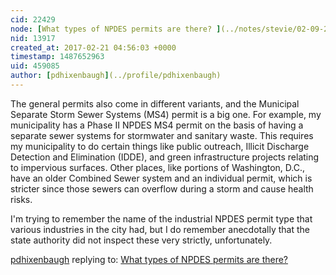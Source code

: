 ```yaml
---
cid: 22429
node: [What types of NPDES permits are there? ](../notes/stevie/02-09-2017/what-are-the-types-of-npdes-permits)
nid: 13917
created_at: 2017-02-21 04:56:03 +0000
timestamp: 1487652963
uid: 459085
author: [pdhixenbaugh](../profile/pdhixenbaugh)
---
```


The general permits also come in different variants, and the Municipal Separate Storm Sewer Systems (MS4) permit is a big one. For example, my municipality has a Phase II NPDES MS4 permit on the basis of having a separate sewer systems for stormwater and sanitary waste. This requires my municipality to do certain things like public outreach, Illicit Discharge Detection and Elimination (IDDE), and green infrastructure projects relating to impervious surfaces. Other places, like portions of Washington, D.C., have an older Combined Sewer system and an individual permit, which is stricter since those sewers can overflow during a storm and cause health risks.

I'm trying to remember the name of the industrial NPDES permit type that various industries in the city had, but I do remember anecdotally that the state authority did not inspect these very strictly, unfortunately.

[pdhixenbaugh](../profile/pdhixenbaugh) replying to: [What types of NPDES permits are there? ](../notes/stevie/02-09-2017/what-are-the-types-of-npdes-permits)

